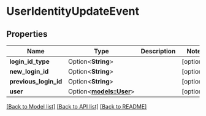 # UserIdentityUpdateEvent

## Properties

Name | Type | Description | Notes
------------ | ------------- | ------------- | -------------
**login_id_type** | Option<**String**> |  | [optional]
**new_login_id** | Option<**String**> |  | [optional]
**previous_login_id** | Option<**String**> |  | [optional]
**user** | Option<[**models::User**](User.md)> |  | [optional]

[[Back to Model list]](../README.md#documentation-for-models) [[Back to API list]](../README.md#documentation-for-api-endpoints) [[Back to README]](../README.md)


